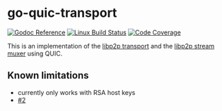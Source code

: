 # go-quic-transport

[![Godoc Reference](https://img.shields.io/badge/godoc-reference-blue.svg?style=flat-square)](https://godoc.org/github.com/marten-seemann/libp2p-quic-transport)
[![Linux Build Status](https://img.shields.io/travis/marten-seemann/libp2p-quic-transport/master.svg?style=flat-square&label=linux+build)](https://travis-ci.org/marten-seemann/libp2p-quic-transport)
[![Code Coverage](https://img.shields.io/codecov/c/github/marten-seemann/libp2p-quic-transport/master.svg?style=flat-square)](https://codecov.io/gh/marten-seemann/libp2p-quic-transport/)

This is an implementation of the [libp2p transport](https://github.com/libp2p/go-libp2p-transport/blob/master/transport.go) and the [libp2p stream muxer](https://github.com/libp2p/go-stream-muxer) using QUIC.

## Known limitations

* currently only works with RSA host keys
* [#2](https://github.com/marten-seemann/libp2p-quic-transport/issues/2)
